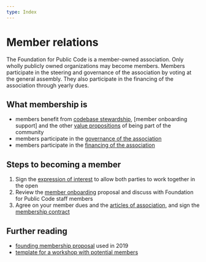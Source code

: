 ```yaml
---
type: Index
---
```


# Member relations

The Foundation for Public Code is a member-owned association. Only wholly publicly owned organizations may become members. Members participate in the steering and governance of the association by voting at the general assembly. They also participate in the financing of the association through yearly dues.

## What membership is

* members benefit from [codebase stewardship](../codebase-stewardship/index.md), [member onboarding support] and the other [value propositions](member-onboarding-support.md) of being part of the community
* members participate in the [governance of the association](../../organization/governance-model.md)
* members participate in the [financing of the association](../../organization/financial-model.md)

## Steps to becoming a member

1) Sign the [expression of interest](expression-of-interest.md) to allow both parties to work together in the open
2) Review the [member onboarding](member-onboarding-support.md) proposal and discuss with Foundation for Public Code staff members
3) Agree on your member dues and the [articles of association](../../organization/articles-of-association.md), and sign the [membership contract](membership-contract.md)

## Further reading

* [founding membership proposal](founding-membership-proposal.md) used in 2019
* [template for a workshop with potential members](founding-membership-workshop.md)
